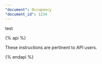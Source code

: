 ```yaml
---
"document": Occupancy
"document_id": 1234
---
```


test

{% api %}

These instructions are pertinent to API users.

{% endapi %}
